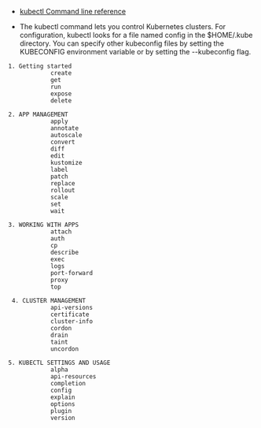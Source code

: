 
- [kubectl Command line reference](https://kubernetes.io/docs/reference/generated/kubectl/kubectl-commands)

- The kubectl command  lets you control Kubernetes clusters. 
  For configuration, kubectl looks for a file named config in the $HOME/.kube directory. 
  You can specify other kubeconfig files by setting the KUBECONFIG environment variable or 
  by setting the --kubeconfig flag.

```
1. Getting started 
            create
            get
            run
            expose
            delete

2. APP MANAGEMENT
            apply
            annotate
            autoscale
            convert
            diff
            edit
            kustomize
            label
            patch
            replace
            rollout
            scale
            set
            wait

3. WORKING WITH APPS
            attach
            auth
            cp
            describe
            exec
            logs
            port-forward
            proxy
            top
 
 4. CLUSTER MANAGEMENT
            api-versions
            certificate
            cluster-info
            cordon
            drain
            taint
            uncordon

5. KUBECTL SETTINGS AND USAGE
            alpha
            api-resources
            completion
            config
            explain
            options
            plugin
            version
```
